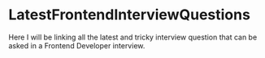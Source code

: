 # LatestFrontendInterviewQuestions
Here I will be linking all the latest and tricky interview question that can be asked in a Frontend Developer interview.
